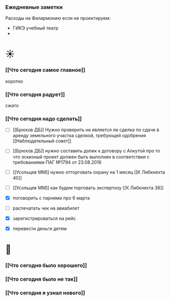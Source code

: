 ### Ежедневные заметки
Расходы на Филармонию если не проектируем:
- ГИКЭ учебный театр
- 

# ☀️
### [[Что сегодня самое главное]]
коротко

### [[Что сегодня радует]]
сжато

### [[Что сегодня надо сделать]]
- [ ] [[Брюхов ДБ]] Нужно проверить не является ли сделка по сдаче в аренду земельного участка сделкой, требующей одобрения [[Наблюдательный совет]]
- [ ] [[Брюхов ДБ]] нужно составить допик к договору с Алкутой про то что эскизный проект должен быть выполнен в соответствии с требованиями ПАГ №1794 от 23.08.2016
- [ ] [[Усольцев ММ]] нужно отторговать охрану на 1 месяц [[К Либкнехта 40]] 
- [ ] [[Усольцев ММ]] как будем торговать экспертизу [[К Либкнехта 38]]
- [x] поговорить с парнями про 6 марта
- [ ]  распечатать чек на авиабилет
- [x]  зарегистрироваться на рейс
- [x]  перевести деньги детям



# 🌙 
### [[Что сегодня было хорошего]]


### [[Что сегодня было не так]]


### [[Что сегодня я узнал нового]]
